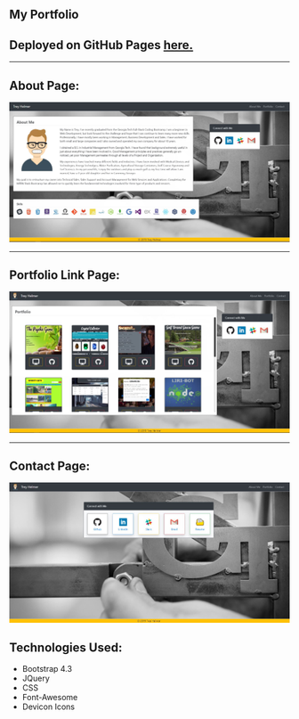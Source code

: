 ## My Portfolio


## Deployed on GitHub Pages <a href="https://pchiii.github.io/my-portfolio/" rel="nofollow"> here.</a>

- - -
## About Page:


![](assets/images/screenshots/about.JPG)

- - -

## Portfolio Link Page:

![](assets/images/screenshots/portfolio.JPG)

- - -
## Contact Page:

![](assets/images/screenshots/contact.JPG)

 
## Technologies Used:

* Bootstrap 4.3
* JQuery
* CSS
* Font-Awesome
* Devicon Icons